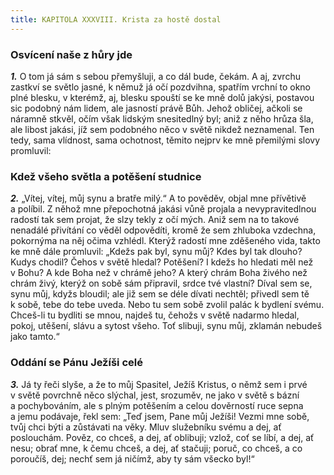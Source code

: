 ```yaml
---
title: KAPITOLA XXXVIII. Krista za hostě dostal
---
```


### Osvícení naše z hůry jde

**_1._** O tom já sám s sebou přemyšluji, a co dál bude, čekám. A aj, zvrchu zastkví se světlo jasné, k němuž já očí pozdvihna, spatřím vrchní to okno plné blesku, v kterémž, aj, blesku spouští se ke mně dolů jakýsi, postavou sic podobný nám lidem, ale jasností právě Bůh. Jehož obličej, ačkoli se náramně stkvěl, očím však lidským snesitedlný byl; aniž z něho hrůza šla, ale libost jakási, jíž sem podobného něco v světě nikdež neznamenal. Ten tedy, sama vlídnost, sama ochotnost, těmito nejprv ke mně přemilými slovy promluvil:

### Kdež všeho světla a potěšení studnice

**_2._** „Vítej, vítej, můj synu a bratře milý.“ A to pověděv, objal mne přívětivě a políbil. Z něhož mne přepochotná jakási vůně projala a nevypravitedlnou radostí tak sem projat, že slzy tekly z očí mých. Aniž sem na to takové nenadálé přivítání co věděl odpovědíti, kromě že sem zhluboka vzdechna, pokornýma na něj očima vzhlédl. Kterýž radostí mne zděšeného vida, takto ke mně dále promluvil: „Kdežs pak byl, synu můj? Kdes byl tak dlouho? Kudys chodil? Čehos v světě hledal? Potěšení? I kdežs ho hledati měl než v Bohu? A kde Boha než v chrámě jeho? A který chrám Boha živého než chrám živý, kterýž on sobě sám připravil, srdce tvé vlastní? Díval sem se, synu můj, kdyžs bloudil; ale již sem se déle dívati nechtěl; přivedl sem tě k sobě, tebe do tebe uveda. Nebo tu sem sobě zvolil palác k bydlení svému. Chceš-li tu bydliti se mnou, najdeš tu, čehožs v světě nadarmo hledal, pokoj, utěšení, slávu a sytost všeho. Toť slibuji, synu můj, zklamán nebudeš jako tamto.“

### Oddání se Pánu Ježíši celé

**_3._** Já ty řeči slyše, a že to můj Spasitel, Ježíš Kristus, o němž sem i prvé v světě povrchně něco slýchal, jest, srozuměv, ne jako v světě s bázní a pochybováním, ale s plným potěšením a celou dověrností ruce sepna a jemu podávaje, řekl sem: „Teď jsem, Pane můj Ježíši! Vezmi mne sobě, tvůj chci býti a zůstávati na věky. Mluv služebníku svému a dej, ať poslouchám. Pověz, co chceš, a dej, ať oblibuji; vzlož, coť se líbí, a dej, ať nesu; obrať mne, k čemu chceš, a dej, ať stačuji; poruč, co chceš, a co poroučíš, dej; nechť sem já ničímž, aby ty sám všecko byl!“

